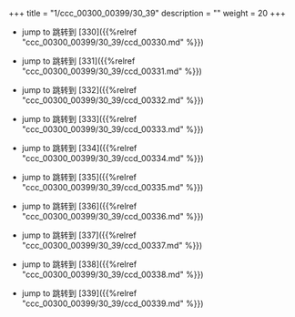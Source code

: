 +++
title = "1/ccc_00300_00399/30_39"
description = ""
weight = 20
+++

* jump to 跳转到 [330]({{%relref "ccc_00300_00399/30_39/ccd_00330.md" %}})

* jump to 跳转到 [331]({{%relref "ccc_00300_00399/30_39/ccd_00331.md" %}})

* jump to 跳转到 [332]({{%relref "ccc_00300_00399/30_39/ccd_00332.md" %}})

* jump to 跳转到 [333]({{%relref "ccc_00300_00399/30_39/ccd_00333.md" %}})

* jump to 跳转到 [334]({{%relref "ccc_00300_00399/30_39/ccd_00334.md" %}})

* jump to 跳转到 [335]({{%relref "ccc_00300_00399/30_39/ccd_00335.md" %}})

* jump to 跳转到 [336]({{%relref "ccc_00300_00399/30_39/ccd_00336.md" %}})

* jump to 跳转到 [337]({{%relref "ccc_00300_00399/30_39/ccd_00337.md" %}})

* jump to 跳转到 [338]({{%relref "ccc_00300_00399/30_39/ccd_00338.md" %}})

* jump to 跳转到 [339]({{%relref "ccc_00300_00399/30_39/ccd_00339.md" %}})

